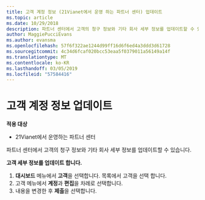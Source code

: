 ```yaml
---
title: 고객 계정 정보 (21Vianet에서 운영 하는 파트너 센터) 업데이트
ms.topic: article
ms.date: 10/29/2018
description: 파트너 센터에서 고객의 청구 정보와 기타 회사 세부 정보를 업데이트할 수 있습니다.
author: MaggiePucciEvans
ms.author: evansma
ms.openlocfilehash: 57f6f322ae1244d99ff16d6f6ed4a3ddd3d61728
ms.sourcegitcommit: 4c34d6fcaf020bcc53eaa5f0379011a56149a14f
ms.translationtype: MT
ms.contentlocale: ko-KR
ms.lasthandoff: 03/05/2019
ms.locfileid: "57584416"
---
```

# <a name="update-customer-account-information"></a>고객 계정 정보 업데이트

**적용 대상**

-   21Vianet에서 운영하는 파트너 센터


파트너 센터에서 고객의 청구 정보와 기타 회사 세부 정보를 업데이트할 수 있습니다.

**고객 세부 정보를 업데이트 합니다.**

1.  **대시보드** 메뉴에서 **고객**을 선택합니다. 목록에서 고객을 선택 합니다.
2.  고객 메뉴에서 **계정**과 **편집**을 차례로 선택합니다.
3.  내용을 변경한 후 **제출**을 선택합니다.
